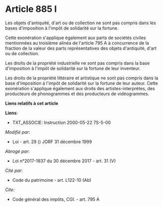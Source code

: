 # Article 885 I

Les objets d'antiquité, d'art ou de collection ne sont pas compris dans les bases d'imposition à l'impôt de solidarité sur la
fortune. 

Cette exonération s'applique également aux parts de sociétés civiles mentionnées au troisième alinéa de l'article 795 A à
concurrence de la fraction de la valeur des parts représentatives des objets d'antiquité, d'art ou de collection. 

Les droits de la propriété industrielle ne sont pas compris dans la base d'imposition à l'impôt de solidarité sur la fortune
de leur inventeur.

Les droits de la propriété littéraire et artistique ne sont pas compris dans la base d'imposition à l'impôt de solidarité sur
la fortune de leur auteur. Cette exonération s'applique également aux droits des artistes-interprètes, des producteurs de
phonogrammes et des producteurs de vidéogrammes.

**Liens relatifs à cet article**

**Liens**:

  - TXT_ASSOCIE: Instruction 2000-05-22 7S-5-00

_Modifié par_:

  - Loi - art. 29 () JORF 31 décembre 1999

_Abrogé par_:

  - Loi n°2017-1837 du 30 décembre 2017 - art. 31 (V)

_Cité par_:

  - Code du patrimoine - art. L122-10 (Ab)

_Cite_:

  - Code général des impôts, CGI. - art. 795 A
